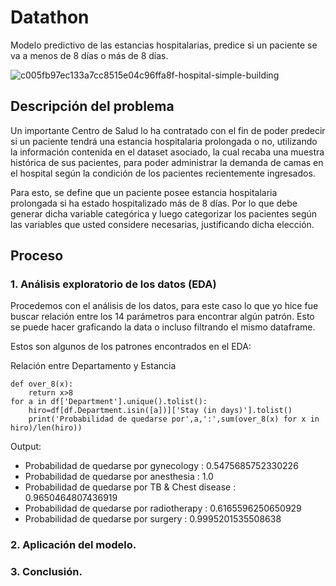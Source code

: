 # Datathon
Modelo predictivo de las estancias hospitalarias, predice si un paciente se va a menos de 8 días o más de 8 días.

![c005fb97ec133a7cc8515e04c96ffa8f-hospital-simple-building](https://user-images.githubusercontent.com/110522512/208148963-666019bd-c5a0-4531-88cf-4cc345b84010.png)

## Descripción del problema
Un importante Centro de Salud lo ha contratado con el fin de poder predecir si un paciente tendrá una estancia hospitalaria prolongada o no, utilizando la información contenida en el dataset asociado, la cual recaba una muestra histórica de sus pacientes, para poder administrar la demanda de camas en el hospital según la condición de los pacientes recientemente ingresados.

Para esto, se define que un paciente posee estancia hospitalaria prolongada si ha estado hospitalizado más de 8 días. Por lo que debe generar dicha variable categórica y luego categorizar los pacientes según las variables que usted considere necesarias, justificando dicha elección.

## Proceso

### 1. Análisis exploratorio de los datos (EDA)

Procedemos con el análisis de los datos, para este caso lo que yo hice fue buscar relación entre los 14 parámetros para encontrar algún patrón.
Esto se puede hacer graficando la data o incluso filtrando el mismo dataframe.

Estos son algunos de los patrones encontrados en el EDA:

Relación entre Departamento y Estancia
~~~
def over_8(x):
    return x>8
for a in df['Department'].unique().tolist():
    hiro=df[df.Department.isin([a])]['Stay (in days)'].tolist()
    print('Probabilidad de quedarse por',a,':',sum(over_8(x) for x in hiro)/len(hiro))
~~~
Output:
* Probabilidad de quedarse por gynecology : 0.5475685752330226 
* Probabilidad de quedarse por anesthesia : 1.0
* Probabilidad de quedarse por TB & Chest disease : 0.9650464807436919
* Probabilidad de quedarse por radiotherapy : 0.6165596250650929
* Probabilidad de quedarse por surgery : 0.9995201535508638




### 2. Aplicación del modelo.




### 3. Conclusión.


